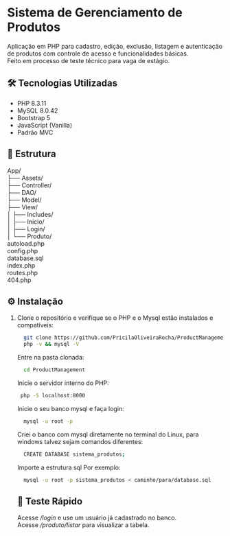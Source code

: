 # Sistema de Gerenciamento de Produtos
  <p>Aplicação em PHP para cadastro, edição, exclusão, listagem e autenticação de produtos com controle de acesso e funcionalidades básicas.<br>
    Feito em processo de teste técnico para vaga de estágio.

## 🛠 Tecnologias Utilizadas
- PHP 8.3.11
- MySQL 8.0.42
- Bootstrap 5
- JavaScript (Vanilla)
- Padrão MVC
## 📂 Estrutura
App/<br>
├── Assets/<br>
├── Controller/<br>
├── DAO/<br>
├── Model/<br>
├── View/<br>
│ ├── Includes/<br>
│ ├── Inicio/<br>
│ ├── Login/<br>
│ └── Produto/<br>
autoload.php<br>
config.php<br>
database.sql<br>
index.php<br>
routes.php<br>
404.php<br>
## ⚙️ Instalação

1. Clone o repositório e verifique se o PHP e o Mysql estão instalados e compatíveis:
   ```bash
     git clone https://github.com/PricilaOliveiraRocha/ProductManagement.git
     php -v && mysql -V
   ```
   Entre na pasta clonada:
   ```bash
     cd ProductManagement
   ```
   Inicie o servidor interno do PHP:
   ```bash
    php -S localhost:8000
   ```
   Inicie o seu banco mysql e faça login:
   ```bash
     mysql -u root -p
   ```
   Criei o banco com mysql diretamente no terminal do Linux, para windows talvez sejam comandos diferentes:
   ```bash
     CREATE DATABASE sistema_produtos;
   ```
    Importe a estrutura sql
    Por exemplo:
    ```bash
      mysql -u root -p sistema_produtos < caminho/para/database.sql
    ```
  
    ## 🧪 Teste Rápido
    Acesse */login* e use um usuário já cadastrado no banco.<br>
    Acesse */produto/listar* para visualizar a tabela.

